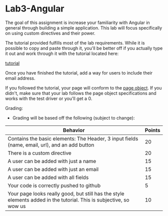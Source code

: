 # Lab3-Angular

The goal of this assignment is increase your familiarity with Angular in general through building a simple application. 
This lab will focus specifically on using custom directives and their power. 

The tutorial provided fulfills most of the lab requirements. 
While it is possible to copy and paste through it, 
you'll be better off if you actually type it out and work through it with the tutorial located here:

[tutorial](https://github.com/BYUCS260/Lab3-Angular/wiki/Tutorial)

Once you have finished the tutorial, 
add a way for users to include their email address. 

If you followed the tutorial, your page will conform to the [page object](https://github.com/BYUCS260/Lab3-Angular/blob/update/lab3.page.js). 
If you didn't, make sure that your lab follows the page object specifications and works with the test driver or you'll get a 0.

Grading:

- Grading will be based off the following (subject to change):

Behavior | Points
--- | ---
Contains the basic elements: The Header, 3 input fields (name, email, url), and an add button | 20
There is a custom directive | 20
A user can be added with just a name | 15
A user can be added with just an email | 15
A user can be added with all fields | 15
Your code is correctly pushed to github | 5
Your page looks really good, but still has the style elements added in the tutorial. This is subjective, so wow us | 10

